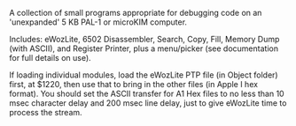 A collection of small programs appropriate for debugging code on an 'unexpanded' 5 KB PAL-1 or microKIM computer.

Includes: eWozLite, 6502 Disassembler, Search, Copy, Fill, Memory Dump (with ASCII), and Register Printer, plus a menu/picker
(see documentation for full details on use).

If loading individual modules, load the eWozLite PTP file (in Object folder) first, at $1220, then use that to bring in the other files (in Apple I hex format).  You should set the ASCII transfer for A1 Hex files to no less than 10 msec character delay and 200 msec line delay, just to give eWozLite time to process the stream.
